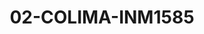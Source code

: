 ---
title: 02-COLIMA-INM1585
image: /v1543919832/viterbo/02-COLIMA-INM1585.jpg
brand: inmaculada
layout: vestito
---